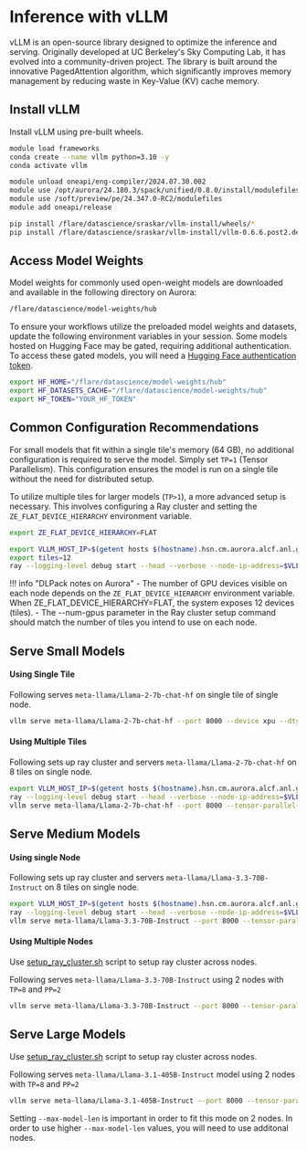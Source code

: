 # Inference with vLLM

vLLM is an open-source library designed to optimize the inference and serving. Originally developed at UC Berkeley's Sky Computing Lab, it has evolved into a community-driven project. The library is built around the innovative PagedAttention algorithm, which significantly improves memory management by reducing waste in Key-Value (KV) cache memory.

## Install vLLM 

Install vLLM using pre-built wheels. 
```bash
module load frameworks
conda create --name vllm python=3.10 -y
conda activate vllm

module unload oneapi/eng-compiler/2024.07.30.002
module use /opt/aurora/24.180.3/spack/unified/0.8.0/install/modulefiles/oneapi/2024.07.30.002
module use /soft/preview/pe/24.347.0-RC2/modulefiles
module add oneapi/release

pip install /flare/datascience/sraskar/vllm-install/wheels/*
pip install /flare/datascience/sraskar/vllm-install/vllm-0.6.6.post2.dev28+g5dbf8545.d20250129.xpu-py3-none-any.whl
```


## Access Model Weights

Model weights for commonly used open-weight models are downloaded and available in the following directory on Aurora:
```bash
/flare/datascience/model-weights/hub
```
To ensure your workflows utilize the preloaded model weights and datasets, update the following environment variables in your session. Some models hosted on Hugging Face may be gated, requiring additional authentication. To access these gated models, you will need a [Hugging Face authentication token](https://huggingface.co/docs/hub/en/security-tokens).
```bash
export HF_HOME="/flare/datascience/model-weights/hub"
export HF_DATASETS_CACHE="/flare/datascience/model-weights/hub"
export HF_TOKEN="YOUR_HF_TOKEN"
```

## Common Configuration Recommendations 

For small models that fit within a single tile's memory (64 GB), no additional configuration is required to serve the model. Simply set `TP=1` (Tensor Parallelism). This configuration ensures the model is run on a single tile without the need for distributed setup.

To utilize multiple tiles for larger models (`TP>1`), a more advanced setup is necessary. This involves configuring a Ray cluster and setting the `ZE_FLAT_DEVICE_HIERARCHY` environment variable.
```bash
export ZE_FLAT_DEVICE_HIERARCHY=FLAT

export VLLM_HOST_IP=$(getent hosts $(hostname).hsn.cm.aurora.alcf.anl.gov | awk '{ print $1 }' | tr ' ' '\n' | sort | head -n 1)
export tiles=12
ray --logging-level debug start --head --verbose --node-ip-address=$VLLM_HOST_IP --port=6379 --num-cpus=64 --num-gpus=$tiles&
```
!!! info "DLPack notes on Aurora"
	- The number of GPU devices visible on each node depends on the `ZE_FLAT_DEVICE_HIERARCHY` environment variable. When ZE_FLAT_DEVICE_HIERARCHY=FLAT, the system exposes 12 devices (tiles).
    - The --num-gpus parameter in the Ray cluster setup command should match the number of tiles you intend to use on each node.


## Serve Small Models 

#### Using Single Tile

Following serves `meta-llama/Llama-2-7b-chat-hf` on single tile of single node. 
```bash
vllm serve meta-llama/Llama-2-7b-chat-hf --port 8000 --device xpu --dtype float16
```

#### Using Multiple Tiles

Following sets up ray cluster and servers `meta-llama/Llama-2-7b-chat-hf` on 8 tiles on single node. 
```bash
export VLLM_HOST_IP=$(getent hosts $(hostname).hsn.cm.aurora.alcf.anl.gov | awk '{ print $1 }' | tr ' ' '\n' | sort | head -n 1)
ray --logging-level debug start --head --verbose --node-ip-address=$VLLM_HOST_IP --port=6379 --num-cpus=64 --num-gpus=8&
vllm serve meta-llama/Llama-2-7b-chat-hf --port 8000 --tensor-parallel-size 8 --device xpu --dtype float16 --trust-remote-code
```


## Serve Medium Models 

#### Using single Node

Following sets up ray cluster and servers `meta-llama/Llama-3.3-70B-Instruct` on 8 tiles on single node. 
```bash
export VLLM_HOST_IP=$(getent hosts $(hostname).hsn.cm.aurora.alcf.anl.gov | awk '{ print $1 }' | tr ' ' '\n' | sort | head -n 1)
ray --logging-level debug start --head --verbose --node-ip-address=$VLLM_HOST_IP --port=6379 --num-cpus=64 --num-gpus=8&
vllm serve meta-llama/Llama-3.3-70B-Instruct --port 8000 --tensor-parallel-size 8 --device xpu --dtype float16 --trust-remote-code
```

#### Using Multiple Nodes

Use [setup_ray_cluster.sh](./setup_ray_cluster.sh) script to setup ray cluster across nodes. 

Following serves `meta-llama/Llama-3.3-70B-Instruct` using 2 nodes with `TP=8` and `PP=2` 

```bash
vllm serve meta-llama/Llama-3.3-70B-Instruct --port 8000 --tensor-parallel-size 8 --pipeline-parallel-size 2 --device xpu --dtype float16 --trust-remote-code
```

## Serve Large Models 

Use [setup_ray_cluster.sh](./setup_ray_cluster.sh) script to setup ray cluster across nodes. 

Following serves `meta-llama/Llama-3.1-405B-Instruct` model using 2 nodes with `TP=8` and `PP=2` 
```bash
vllm serve meta-llama/Llama-3.1-405B-Instruct --port 8000 --tensor-parallel-size 8 --pipeline-parallel-size 2 --device xpu --dtype float16 --trust-remote-code --max-model-len 1024
```
Setting `--max-model-len` is important in order to fit this mode on 2 nodes. In order to use higher `--max-model-len` values, you will need to use additonal nodes. 

